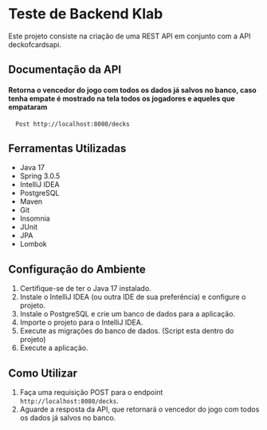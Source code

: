 # Teste de Backend Klab

Este projeto consiste na criação de uma REST API em conjunto com a API deckofcardsapi.

## Documentação da API

#### Retorna o vencedor do jogo com todos os dados já salvos no banco, caso tenha empate é mostrado na tela todos os jogadores e aqueles que empataram
```http
  Post http://localhost:8080/decks
```
## Ferramentas Utilizadas

- Java 17
- Spring 3.0.5
- IntelliJ IDEA
- PostgreSQL
- Maven
- Git
- Insomnia
- JUnit
- JPA
- Lombok

## Configuração do Ambiente

1. Certifique-se de ter o Java 17 instalado.
2. Instale o IntelliJ IDEA (ou outra IDE de sua preferência) e configure o projeto.
3. Instale o PostgreSQL e crie um banco de dados para a aplicação.
4. Importe o projeto para o IntelliJ IDEA.
5. Execute as migrações do banco de dados. (Script esta dentro do projeto)
6. Execute a aplicação.

## Como Utilizar

1. Faça uma requisição POST para o endpoint `http://localhost:8080/decks`.
2. Aguarde a resposta da API, que retornará o vencedor do jogo com todos os dados já salvos no banco.
